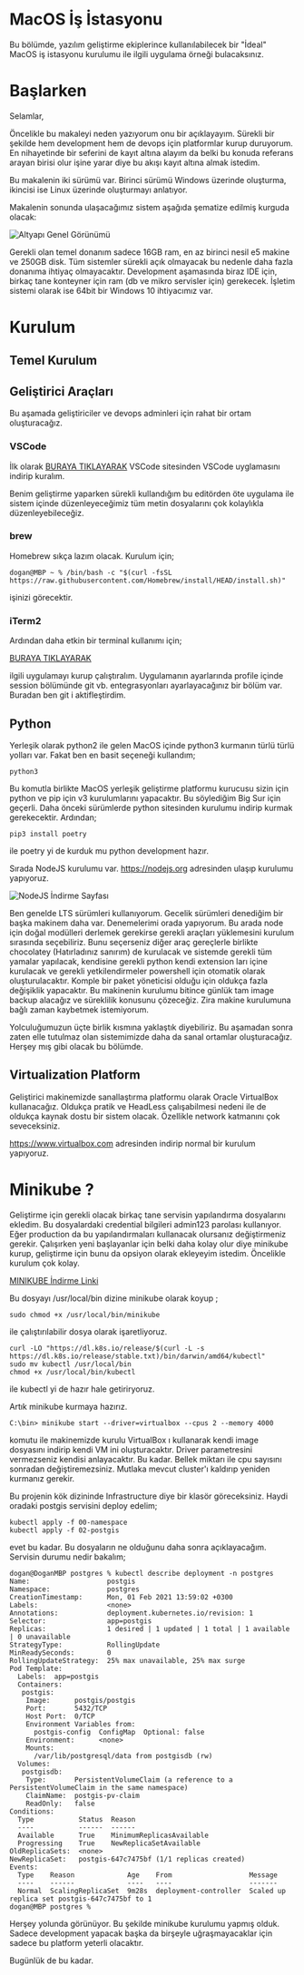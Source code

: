 # MacOS İş İstasyonu

Bu bölümde, yazılım geliştirme ekiplerince kullanılabilecek bir "İdeal" MacOS iş istasyonu kurulumu ile ilgili uygulama örneği bulacaksınız. 

# Başlarken

Selamlar,

Öncelikle bu makaleyi neden yazıyorum onu bir açıklayayım. Sürekli bir şekilde hem development hem de devops için platformlar kurup duruyorum. En nihayetinde bir seferini de kayıt altına alayım da belki bu konuda referans arayan birisi olur işine yarar diye bu akışı kayıt altına almak istedim.

Bu makalenin iki sürümü var. Birinci sürümü Windows üzerinde oluşturma, ikincisi ise Linux üzerinde oluşturmayı anlatıyor.

Makalenin sonunda ulaşacağımız sistem aşağıda şematize edilmiş kurguda olacak:

![Altyapı Genel Görünümü](assets/en/images/overview.png "Altyapı Genel Görünümü")

Gerekli olan temel donanım sadece 16GB ram, en az birinci nesil e5 makine ve 250GB disk. Tüm sistemler sürekli açık olmayacak bu nedenle daha fazla donanıma ihtiyaç olmayacaktır. Development aşamasında biraz IDE için, birkaç tane konteyner için ram (db ve mikro servisler için) gerekecek. İşletim sistemi olarak ise 64bit bir Windows 10 ihtiyacımız var.

# Kurulum

## Temel Kurulum

## Geliştirici Araçları

Bu aşamada geliştiriciler ve devops adminleri için rahat bir ortam oluşturacağız. 

### VSCode

İlk olarak [BURAYA TIKLAYARAK](https://code.visualstudio.com "VSCode Sitesi") VSCode sitesinden VSCode uyglamasını indirip kuralım. 

Benim geliştirme yaparken sürekli kullandığım bu editörden öte uygulama ile sistem içinde düzenleyeceğimiz tüm metin dosyalarını çok kolaylıkla düzenleyebileceğiz.

### brew

Homebrew sıkça lazım olacak. Kurulum için;

```console
dogan@MBP ~ % /bin/bash -c "$(curl -fsSL https://raw.githubusercontent.com/Homebrew/install/HEAD/install.sh)"
```
işinizi görecektir.

### iTerm2

Ardından daha etkin bir terminal kullanımı için;

[BURAYA TIKLAYARAK](https://iterm2.com/ "iTerm2 Sitesi") 

ilgili uygulamayı kurup çalıştıralım. Uygulamanın ayarlarında profile içinde session bölümünde git vb. entegrasyonları ayarlayacağınız bir bölüm var. Buradan ben git i aktifleştirdim.

## Python

Yerleşik olarak python2 ile gelen MacOS içinde python3 kurmanın türlü türlü yolları var. Fakat ben en basit seçeneği kullandım;

```console
python3
```

Bu komutla birlikte MacOS yerleşik geliştirme platformu kurucusu sizin için python ve pip için v3 kurulumlarını yapacaktır. Bu söylediğim Big Sur için geçerli. Daha önceki sürümlerde python sitesinden kurulumu indirip kurmak gerekecektir. Ardından;

```console
pip3 install poetry
```

ile poetry yi de kurduk mu python development hazır.

Sırada NodeJS kurulumu var. https://nodejs.org adresinden ulaşıp kurulumu yapıyoruz.

![NodeJS İndirme Sayfası](assets/en/images/nodejsdownload.png "NodeJS İndirme Sayfası")

Ben genelde LTS sürümleri kullanıyorum. Gecelik sürümleri denediğim bir başka makinem daha var. Denemelerimi orada yapıyorum. Bu arada node için doğal modülleri derlemek gerekirse gerekli araçları yüklemesini kurulum sırasında seçebiliriz. Bunu seçerseniz diğer araç gereçlerle birlikte chocolatey (Hatırladınız sanırım) de kurulacak ve sistemde gerekli tüm yamalar yapılacak, kendisine gerekli python kendi extension ları içine kurulacak ve gerekli yetkilendirmeler powershell için otomatik olarak oluşturulacaktır. Komple bir paket yöneticisi olduğu için oldukça fazla değişiklik yapacaktır. Bu makinenin kurulumu bitince günlük tam image backup alacağız ve süreklilik konusunu çözeceğiz. Zira makine kurulumuna bağlı zaman kaybetmek istemiyorum.

Yolculuğumuzun üçte birlik kısmına yaklaştık diyebiliriz. Bu aşamadan sonra zaten elle tutulmaz olan sistemimizde daha da sanal ortamlar oluşturacağız. Herşey mış gibi olacak bu bölümde.

## Virtualization Platform

Geliştirici makinemizde sanallaştırma platformu olarak Oracle VirtualBox kullanacağız. Oldukça pratik ve HeadLess çalışabilmesi nedeni ile de oldukça kaynak dostu bir sistem olacak. Özellikle network katmanını çok seveceksiniz.

https://www.virtualbox.com adresinden indirip normal bir kurulum yapıyoruz.

# Minikube ?

Geliştirme için gerekli olacak birkaç tane servisin yapılandırma dosyalarını ekledim. Bu dosyalardaki credential bilgileri admin123 parolası kullanıyor. Eğer production da bu yapılandırmaları kullanacak olursanız değiştirmeniz gerekir. Çalışırken yeni başlayanlar için belki daha kolay olur diye minikube kurup, geliştirme için bunu da opsiyon olarak ekleyeyim istedim. Öncelikle kurulum çok kolay. 

[MINIKUBE İndirme Linki](https://storage.googleapis.com/minikube/releases/latest/minikube-darwin-amd64 "MINIKUBE İndirme Linki")

Bu dosyayı /usr/local/bin dizine minikube olarak koyup ;
```console
sudo chmod +x /usr/local/bin/minikube
```  
ile çalıştırılabilir dosya olarak işaretliyoruz.

```console
curl -LO "https://dl.k8s.io/release/$(curl -L -s https://dl.k8s.io/release/stable.txt)/bin/darwin/amd64/kubectl"
sudo mv kubectl /usr/local/bin
chmod +x /usr/local/bin/kubectl
```
ile kubectl yi de hazır hale getiriryoruz.

Artık minikube kurmaya hazırız.

```cosole
C:\bin> minikube start --driver=virtualbox --cpus 2 --memory 4000
```

komutu ile makinemizde kurulu VirtualBox ı kullanarak kendi image dosyasını indirip kendi VM ini oluşturacaktır. Driver parametresini vermezseniz kendisi anlayacaktır. Bu kadar. Bellek miktarı ile cpu sayısını sonradan değiştiremezsiniz. Mutlaka mevcut cluster'ı kaldırıp yeniden kurmanız gerekir.

Bu projenin kök dizininde Infrastructure diye bir klasör göreceksiniz. Haydi oradaki postgis servisini deploy edelim;

```console
kubectl apply -f 00-namespace
kubectl apply -f 02-postgis
```

evet bu kadar. Bu dosyaların ne olduğunu daha sonra açıklayacağım. Servisin durumu nedir bakalım;

```console
dogan@DoganMBP postgres % kubectl describe deployment -n postgres
Name:                   postgis
Namespace:              postgres
CreationTimestamp:      Mon, 01 Feb 2021 13:59:02 +0300
Labels:                 <none>
Annotations:            deployment.kubernetes.io/revision: 1
Selector:               app=postgis
Replicas:               1 desired | 1 updated | 1 total | 1 available | 0 unavailable
StrategyType:           RollingUpdate
MinReadySeconds:        0
RollingUpdateStrategy:  25% max unavailable, 25% max surge
Pod Template:
  Labels:  app=postgis
  Containers:
   postgis:
    Image:      postgis/postgis
    Port:       5432/TCP
    Host Port:  0/TCP
    Environment Variables from:
      postgis-config  ConfigMap  Optional: false
    Environment:      <none>
    Mounts:
      /var/lib/postgresql/data from postgisdb (rw)
  Volumes:
   postgisdb:
    Type:       PersistentVolumeClaim (a reference to a PersistentVolumeClaim in the same namespace)
    ClaimName:  postgis-pv-claim
    ReadOnly:   false
Conditions:
  Type           Status  Reason
  ----           ------  ------
  Available      True    MinimumReplicasAvailable
  Progressing    True    NewReplicaSetAvailable
OldReplicaSets:  <none>
NewReplicaSet:   postgis-647c7475bf (1/1 replicas created)
Events:
  Type    Reason             Age    From                   Message
  ----    ------             ----   ----                   -------
  Normal  ScalingReplicaSet  9m28s  deployment-controller  Scaled up replica set postgis-647c7475bf to 1
dogan@MBP postgres %
```
Herşey yolunda görünüyor. Bu şekilde minikube kurulumu yapmış olduk. Sadece development yapacak başka da birşeyle uğraşmayacaklar için sadece bu platform yeterli olacaktır.

Bugünlük de bu kadar. 
